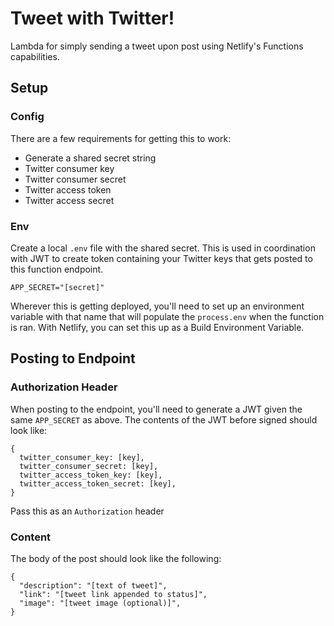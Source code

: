 # Tweet with Twitter!

Lambda for simply sending a tweet upon post using Netlify's Functions capabilities.

## Setup

### Config
There are a few requirements for getting this to work:
 - Generate a shared secret string
 - Twitter consumer key
 - Twitter consumer secret
 - Twitter access token
 - Twitter access secret

### Env
Create a local `.env` file with the shared secret. This is used in coordination with JWT to create token containing your Twitter keys that gets posted to this function endpoint.

```
APP_SECRET="[secret]"
```

Wherever this is getting deployed, you'll need to set up an environment variable with that name that will populate the `process.env` when the function is ran. With Netlify, you can set this up as a Build Environment Variable.

## Posting to Endpoint

### Authorization Header
When posting to the endpoint, you'll need to generate a JWT given the same `APP_SECRET` as above. The contents of the JWT before signed should look like:
```
{
  twitter_consumer_key: [key],
  twitter_consumer_secret: [key],
  twitter_access_token_key: [key],
  twitter_access_token_secret: [key],
}
```

Pass this as an `Authorization` header

### Content
The body of the post should look like the following:
```
{
  "description": "[text of tweet]",
  "link": "[tweet link appended to status]",
  "image": "[tweet image (optional)]",
}
```